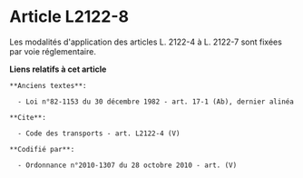 # Article L2122-8

Les modalités d'application des articles L. 2122-4 à L. 2122-7 sont fixées par voie réglementaire.

**Liens relatifs à cet article**

	**Anciens textes**:

	  - Loi n°82-1153 du 30 décembre 1982 - art. 17-1 (Ab), dernier alinéa

	**Cite**:

	  - Code des transports - art. L2122-4 (V)

	**Codifié par**:

	  - Ordonnance n°2010-1307 du 28 octobre 2010 - art. (V)
